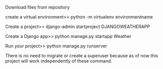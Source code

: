 Download files from repository

create a virtual environment>> python -m virtualenv environmentname

Create a project>> django-admin startproject DJANGOWEATHERAPP

Create a Django app>> python manage.py startapp Weather

Run your project>> python manage.py runserver

There is no need to migrate or create a superuser because as of now this project will work independently of these command.
